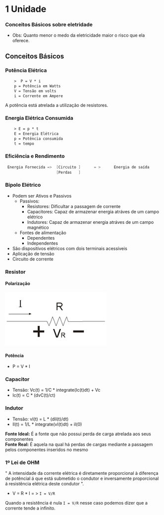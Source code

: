 # 1 Unidade
### Conceitos Básicos sobre eletridade

* Obs: Quanto menor o medo da eletricidade maior o risco que ela oferece.

## Conceitos Básicos
### Potência Elétrica

        >  P = V * i
        p = Potência em Watts
        V = Tensão em volts
        i = Corrente em Ampere
A potência está atrelada a utilização de resistores.

### Energia Elétrica Consumida

        > E = p * t 
        E = Energia Elétrica
        p = Potência consumida
        t = tempo 

### Eficiência e Rendimento 

```s
 Energia Fornecida =>  [Circuito ]      = >      Energia de saída
                       [Perdas   ]
```

### Bipolo Elétrico 
* Podem ser Ativos e Passivos
    * Passivos: 
        * Resistores: Dificultar a passagem de corrente
        * Capacitores: Capaz de armazenar energia atráves de um campo elétrico
        * Indutores: Capaz de armazenar energia atráves de um campo magnético
    * Fontes de alimentação
        * Dependentes
        * Independentes
* São dispositivos elétricos com dois terminais acessíveis 
* Aplicação de tensão 
* Circuito de corrente 

### Resistor
#### Polarização 

<img src="/Fundamentos de Circuitos e Sistemais Controlados/1 Unidade/img/1.png" alt=" Imagem da polarização de um resistor" />

#### Potência
 * P = V * I

### Capacitor 

   * Tensão: Vc(t) = 1/C * integrate(Ic(t)dt) + Vc
   * Ic(t) = C * (dvC(t)/ct)


### Indutor

   * Tensão: vl(t) = L * (dil(t)/dt)
   * Il(t) = 1/L * integrate(vl(t)dt) + il(0) 

**Fonte Ideal:** É a fonte que não possui perda de carga atrelada aos seus componentes <br>
**Fonte Real:** É aquela na qual há perdas de cargas mediante a passagem pelos componentes inseridos no mesmo 

### 1º Lei de OHM 
" A intensidade da corrente elétrica é diretamente proporcional à diferença de potêncial á que está submetido o condutor e inversamente proporcional á resistência elétrica deste condutor ".

* V = R * I  = > ```I = V/R```

Quando a resistência é nula ``` I = V/R ``` nesse  caso podemos dizer que a corrente tende a infinito.
